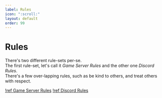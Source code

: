 ```yaml
---
label: Rules
icon: ":scroll:"
layout: default
order: 99
---
```

# Rules
There's two different rule-sets per-se.   
The first rule-set, let's call it *Game Server Rules* and the other one *Discord Rules*.   
There's a few over-lapping rules, such as be kind to others, and treat others with respect.

[!ref Game Server Rules](/rules/game)
[!ref Discord Rules](/rules/discord)